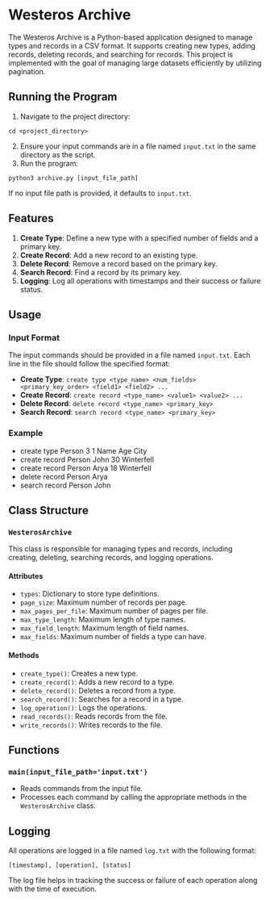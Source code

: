 # Westeros Archive

The Westeros Archive is a Python-based application designed to manage types and records in a CSV format. It supports creating new types, adding records, deleting records, and searching for records. This project is implemented with the goal of managing large datasets efficiently by utilizing pagination.


## Running the Program

1. Navigate to the project directory:

`cd <project_directory>`

2. Ensure your input commands are in a file named `input.txt` in the same directory as the script.
3. Run the program:

`python3 archive.py [input_file_path]`

If no input file path is provided, it defaults to `input.txt`.

## Features

1. **Create Type**: Define a new type with a specified number of fields and a primary key.
2. **Create Record**: Add a new record to an existing type.
3. **Delete Record**: Remove a record based on the primary key.
4. **Search Record**: Find a record by its primary key.
5. **Logging**: Log all operations with timestamps and their success or failure status.

## Usage

### Input Format

The input commands should be provided in a file named `input.txt`. Each line in the file should follow the specified format:

- **Create Type**: `create type <type_name> <num_fields> <primary_key_order> <field1> <field2> ...`
- **Create Record**: `create record <type_name> <value1> <value2> ...`
- **Delete Record**: `delete record <type_name> <primary_key>`
- **Search Record**: `search record <type_name> <primary_key>`

### Example

- create type Person 3 1 Name Age City
- create record Person John 30 Winterfell
- create record Person Arya 18 Winterfell
- delete record Person Arya
- search record Person John


## Class Structure

### `WesterosArchive`

This class is responsible for managing types and records, including creating, deleting, searching records, and logging operations.

#### Attributes

- `types`: Dictionary to store type definitions.
- `page_size`: Maximum number of records per page.
- `max_pages_per_file`: Maximum number of pages per file.
- `max_type_length`: Maximum length of type names.
- `max_field_length`: Maximum length of field names.
- `max_fields`: Maximum number of fields a type can have.

#### Methods

- `create_type()`: Creates a new type.
- `create_record()`: Adds a new record to a type.
- `delete_record()`: Deletes a record from a type.
- `search_record()`: Searches for a record in a type.
- `log_operation()`: Logs the operations.
- `read_records()`: Reads records from the file.
- `write_records()`: Writes records to the file.

## Functions

### `main(input_file_path='input.txt')`

- Reads commands from the input file.
- Processes each command by calling the appropriate methods in the `WesterosArchive` class.


## Logging

All operations are logged in a file named `log.txt` with the following format:

`[timestamp], [operation], [status]`


The log file helps in tracking the success or failure of each operation along with the time of execution.


